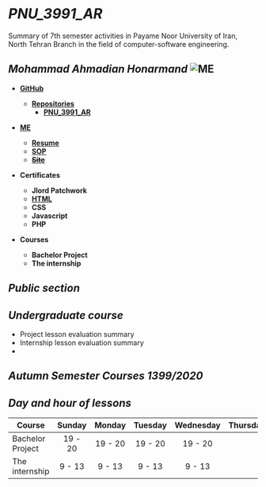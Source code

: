 # _PNU_3991_AR_

Summary of 7th semester activities in Payame Noor University of Iran, North Tehran Branch in the field of computer-software engineering.

## _Mohammad Ahmadian Honarmand_ ![ME](https://avatars.githubusercontent.com/u/74069171?s=60&u=1d5406e96181a71608f69d7a020805eb78a8ee9e&v=4)

*  __[GitHub](https://github.com/m-ahmadian-h)__
   * __[Repositories](https://github.com/m-ahmadian-h?tab=repositories)__
      * __[PNU_3991_AR](https://github.com/m-ahmadian-h/PNU_3991_AR)__
      
* __[ME](https://github.com/m-ahmadian-h)__
   * __[Resume](https://github.com/m-ahmadian-h/PNU_3991_AR/blob/main/resume.pdf)__
   * __[SOP](https://github.com/m-ahmadian-h/PNU_3991_AR/blob/main/SOP.pdf)__
   * __~~[Site](https://expertmql4.ir/)~~__
   
* __Certificates__
   * __Jlord Patchwork__
   * __[HTML](https://github.com/m-ahmadian-h/PNU_3991_AR/blob/main/html.pdf)__
   * __CSS__
   * __Javascript__
   * __PHP__
   
* __Courses__
   * __Bachelor Project__
   * __The internship__
 

## _Public section_

## _Undergraduate course_

* Project lesson evaluation summary
* Internship lesson evaluation summary
* 
## _Autumn Semester Courses 1399/2020_

## _Day and hour of lessons_

|Course          |Sunday |Monday |Tuesday|Wednesday|Thursday|Friday|Saturday|
|------          |:-----:|:-----:|:-----:|:-------:|:------:|:----:|:------:|
|Bachelor Project|19 - 20|19 - 20|19 - 20| 19 - 20 |        |      | 19 - 20|
|The internship  |9 - 13 | 9 - 13| 9 - 13| 9 - 13  |        |      | 9 - 13 |
